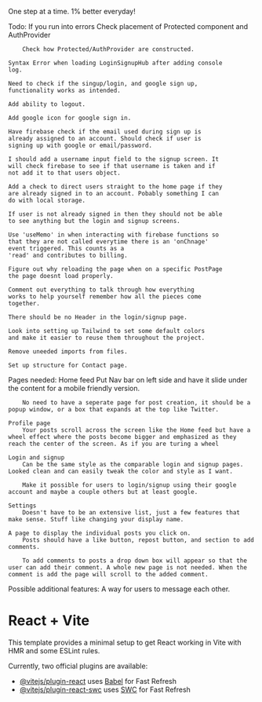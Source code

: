 One step at a time. 1% better everyday!

Todo: 
    If you run into errors
        Check placement of Protected component and AuthProvider

        Check how Protected/AuthProvider are constructed.

    Syntax Error when loading LoginSignupHub after adding console 
    log.

    Need to check if the singup/login, and google sign up, 
    functionality works as intended.

    Add ability to logout.

    Add google icon for google sign in.

    Have firebase check if the email used during sign up is
    already assigned to an account. Should check if user is 
    signing up with google or email/password.

    I should add a username input field to the signup screen. It 
    will check firebase to see if that username is taken and if 
    not add it to that users object.

    Add a check to direct users straight to the home page if they 
    are already signed in to an account. Pobably something I can 
    do with local storage.

    If user is not already signed in then they should not be able
    to see anything but the login and signup screens.

    Use 'useMemo' in when interacting with firebase functions so 
    that they are not called everytime there is an 'onChnage' 
    event triggered. This counts as a 
    'read' and contributes to billing.

    Figure out why reloading the page when on a specific PostPage 
    the page doesnt load properly.

    Comment out everything to talk through how everything 
    works to help yourself remember how all the pieces come 
    together.
    
    There should be no Header in the login/signup page.

    Look into setting up Tailwind to set some default colors
    and make it easier to reuse them throughout the project.

    Remove uneeded imports from files.

    Set up structure for Contact page.

Pages needed:
    Home feed
        Put Nav bar on left side and have it slide under the content for a mobile friendly version.

        No need to have a seperate page for post creation, it should be a popup window, or a box that expands at the top like Twitter.

    Profile page
        Your posts scroll across the screen like the Home feed but have a wheel effect where the posts become bigger and emphasized as they reach the center of the screen. As if you are turing a wheel

    Login and signup
        Can be the same style as the comparable login and signup pages. Looked clean and can easily tweak the color and style as I want.

        Make it possible for users to login/signup using their google account and maybe a couple others but at least google.

    Settings
        Doesn't have to be an extensive list, just a few features that make sense. Stuff like changing your display name.

    A page to display the individual posts you click on.
        Posts should have a like button, repost button, and section to add comments.

        To add comments to posts a drop down box will appear so that the user can add their comment. A whole new page is not needed. When the comment is add the page will scroll to the added comment.

Possible additional features:
    A way for users to message each other.

# React + Vite

This template provides a minimal setup to get React working in Vite with HMR and some ESLint rules.

Currently, two official plugins are available:

- [@vitejs/plugin-react](https://github.com/vitejs/vite-plugin-react/blob/main/packages/plugin-react/README.md) uses [Babel](https://babeljs.io/) for Fast Refresh
- [@vitejs/plugin-react-swc](https://github.com/vitejs/vite-plugin-react-swc) uses [SWC](https://swc.rs/) for Fast Refresh